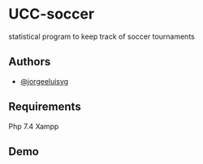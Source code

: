 # UCC-soccer
statistical program to keep track of soccer tournaments

## Authors

- [@jorgeeluisvg](https://www.github.com/jorgeeluisvg)

## Requirements 
Php 7.4
Xampp

## Demo



